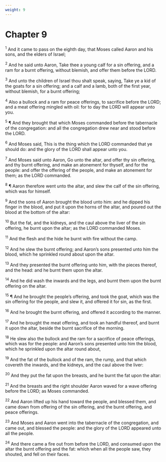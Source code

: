 ```yaml
---
weight: 9
---
```


# Chapter 9

<sup>1</sup> And it came to pass on the eighth day, that Moses called Aaron and his sons, and the elders of Israel; 

<sup>2</sup> And he said unto Aaron, Take thee a young calf for a sin offering, and a ram for a burnt offering, without blemish, and offer them before the LORD. 

<sup>3</sup> And unto the children of Israel thou shalt speak, saying, Take ye a kid of the goats for a sin offering; and a calf and a lamb, both of the first year, without blemish, for a burnt offering; 

<sup>4</sup> Also a bullock and a ram for peace offerings, to sacrifice before the LORD; and a meat offering mingled with oil: for to day the LORD will appear unto you. 

<sup>5</sup> ¶ And they brought that which Moses commanded before the tabernacle of the congregation: and all the congregation drew near and stood before the LORD. 

<sup>6</sup> And Moses said, This is the thing which the LORD commanded that ye should do: and the glory of the LORD shall appear unto you. 

<sup>7</sup> And Moses said unto Aaron, Go unto the altar, and offer thy sin offering, and thy burnt offering, and make an atonement for thyself, and for the people: and offer the offering of the people, and make an atonement for them; as the LORD commanded. 

<sup>8</sup> ¶ Aaron therefore went unto the altar, and slew the calf of the sin offering, which was for himself. 

<sup>9</sup> And the sons of Aaron brought the blood unto him: and he dipped his finger in the blood, and put it upon the horns of the altar, and poured out the blood at the bottom of the altar: 

<sup>10</sup> But the fat, and the kidneys, and the caul above the liver of the sin offering, he burnt upon the altar; as the LORD commanded Moses. 

<sup>11</sup> And the flesh and the hide he burnt with fire without the camp. 

<sup>12</sup> And he slew the burnt offering; and Aaron’s sons presented unto him the blood, which he sprinkled round about upon the altar. 

<sup>13</sup> And they presented the burnt offering unto him, with the pieces thereof, and the head: and he burnt them upon the altar. 

<sup>14</sup> And he did wash the inwards and the legs, and burnt them upon the burnt offering on the altar. 

<sup>15</sup> ¶ And he brought the people’s offering, and took the goat, which was the sin offering for the people, and slew it, and offered it for sin, as the first. 

<sup>16</sup> And he brought the burnt offering, and offered it according to the manner. 

<sup>17</sup> And he brought the meat offering, and took an handful thereof, and burnt it upon the altar, beside the burnt sacrifice of the morning. 

<sup>18</sup> He slew also the bullock and the ram for a sacrifice of peace offerings, which was for the people: and Aaron’s sons presented unto him the blood, which he sprinkled upon the altar round about, 

<sup>19</sup> And the fat of the bullock and of the ram, the rump, and that which covereth the inwards, and the kidneys, and the caul above the liver: 

<sup>20</sup> And they put the fat upon the breasts, and he burnt the fat upon the altar: 

<sup>21</sup> And the breasts and the right shoulder Aaron waved for a wave offering before the LORD; as Moses commanded. 

<sup>22</sup> And Aaron lifted up his hand toward the people, and blessed them, and came down from offering of the sin offering, and the burnt offering, and peace offerings. 

<sup>23</sup> And Moses and Aaron went into the tabernacle of the congregation, and came out, and blessed the people: and the glory of the LORD appeared unto all the people. 

<sup>24</sup> And there came a fire out from before the LORD, and consumed upon the altar the burnt offering and the fat: which when all the people saw, they shouted, and fell on their faces. 


